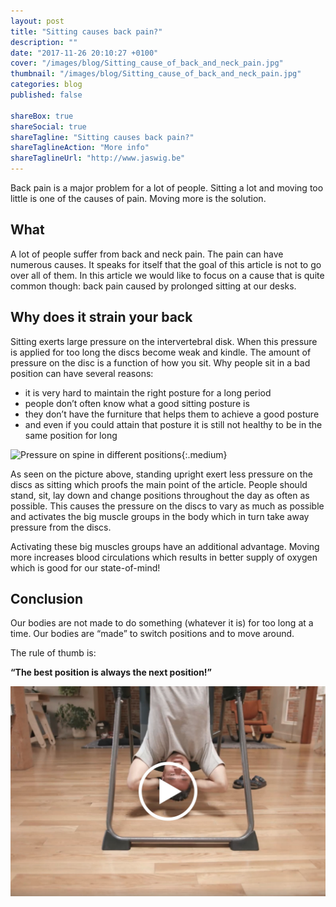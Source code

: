 ```yaml
---
layout: post
title: "Sitting causes back pain?"
description: ""
date: "2017-11-26 20:10:27 +0100"
cover: "/images/blog/Sitting_cause_of_back_and_neck_pain.jpg"
thumbnail: "/images/blog/Sitting_cause_of_back_and_neck_pain.jpg"
categories: blog
published: false

shareBox: true
shareSocial: true
shareTagline: "Sitting causes back pain?"
shareTaglineAction: "More info"
shareTaglineUrl: "http://www.jaswig.be"
---
```


Back pain is a major problem for a lot of people. Sitting a lot and moving too little is one of the causes of pain. Moving more is the solution.

<!--more-->

## What

A lot of people suffer from back and neck pain. The pain can have numerous causes. It speaks for itself that the goal of this article is not to go over all of them. In this article we would like to focus on a cause that is quite common though: back pain caused by prolonged sitting at our desks.

## Why does it strain your back

Sitting exerts large pressure on the intervertebral disk. When this pressure is applied for too long the discs become weak and kindle. The amount of pressure on the disc is a function of how you sit. Why people sit in a bad position can have several reasons:

* it is very hard to maintain the right posture for a long period
* people don’t often know what a good sitting posture is
* they don’t have the furniture that helps them to achieve a good posture
* and even if you could attain that posture it is still not healthy to be in the same position for long

![Pressure on spine in different positions](/images/Disc-pressure.jpg){:.medium}

As seen on the picture above, standing upright exert less pressure on the discs as sitting which proofs the main point of the article. People should stand, sit, lay down and change positions throughout the day as often as possible. This causes the pressure on the discs to vary as much as possible and activates the big muscle groups in the body which in turn take away pressure from the discs.

Activating these big muscles groups have an additional advantage. Moving more increases blood circulations which results in better supply of oxygen which is good for our state-of-mind!

## Conclusion

Our bodies are not made to do something (whatever it is) for too long at a time. Our bodies are “made” to switch positions and to move around.

The rule of thumb is:

**“The best position is always the next position!”**


[![Our bodies are made to move](/images/blog/Thumb-video-our-bodies-are-made-to-move.jpg)](https://www.facebook.com/fullyus/videos/10155934971154914/ "Our bodies are made to move - Click to Watch!")
